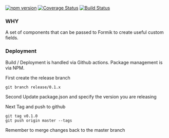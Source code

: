 [![npm version](https://badge.fury.io/js/%40sealink%2Fmodern-formik-fields.svg)](https://badge.fury.io/js/%40sealink%2Fmodern-formik-fields)
[![Coverage Status](https://coveralls.io/repos/github/sealink/modern-formik-fields/badge.svg?branch=master)](https://coveralls.io/github/sealink/modern-formik-fields?branch=master)
[![Build Status](https://github.com/sealink/modern-formik-fields/workflows/Build%20and%20Test/badge.svg?branch=master)](https://github.com/sealink/modern-formik-fields/actions)

### WHY

A set of components that can be passed to Formik to create useful custom fields.

### Deployment

Build / Deployment is handled via Github actions.
Package management is via NPM.

First create the release branch

```
git branch release/0.1.x
```

Second Update package.json and specify the version you are releasing

Next Tag and push to github

```
git tag v0.1.0
git push origin master --tags
```

Remember to merge changes back to the master branch
